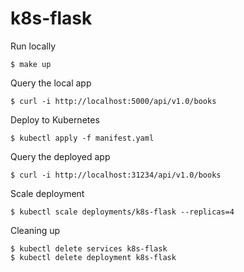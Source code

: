 # k8s-flask

Run locally
```
$ make up
```

Query the local app
```
$ curl -i http://localhost:5000/api/v1.0/books
```

Deploy to Kubernetes
```
$ kubectl apply -f manifest.yaml
```

Query the deployed app
```
$ curl -i http://localhost:31234/api/v1.0/books
```

Scale deployment
```
$ kubectl scale deployments/k8s-flask --replicas=4
```

Cleaning up
```
$ kubectl delete services k8s-flask
$ kubectl delete deployment k8s-flask
```
